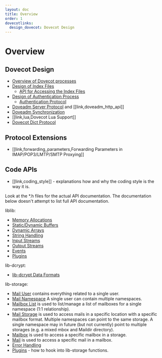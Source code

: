 ```yaml
---
layout: doc
title: Overview
order: 1
dovecotlinks:
  design_dovecot: Dovecot Design
---
```


# Overview

## Dovecot Design

- [Overview of Dovecot processes](processes)
- [Design of Index Files](indexes/index_format)
  - [API for Accessing the Index Files](indexes/mail_index_api)
- [Design of Authentication Process](auth_process)
  - [Authentication Protocol](auth_protocol)
- [Doveadm Server Protocol](doveadm_protocol) and
  [[link,doveadm_http_api]]
- [Doveadm Synchronization](dsync)
- [[link,lua,Dovecot Lua Support]]
- [Dovecot Dict Protocol](dict_protocol)

## Protocol Extensions

- [[link,forwarding_parameters,Forwarding Parameters in IMAP/POP3/LMTP/SMTP Proxying]]

## Code APIs

- [[link,coding_style]] - explanations how and why the coding style is the
  way it is.

Look at the \*.h files for the actual API documentation. The
documentation below doesn't attempt to list full API documentation.

liblib:

- [Memory Allocations](memory)
- [Static/Dynamic Buffers](buffers)
- [Dynamic Arrays](arrays)
- [String Handling](strings)
- [Input Streams](istreams)
- [Output Streams](ostreams)
- [Events](events)
- [Plugins](plugins)

lib-dcrypt:

- [lib-dcrypt Data Formats](dcrypt)

lib-storage:

- [Mail User](mail_user) contains everything related to
  a single user.
- [Mail Namespace](mail_namespace) A single user can
  contain multiple namespaces.
- [Mailbox List](mailbox_list) is used to list/manage
  a list of mailboxes for a single namespace (1:1 relationship).
- [Mail Storage](mail_storage) is used to access mails
  in a specific location with a specific mailbox format. Multiple namespaces
  can point to the same storage. A single namespace may in future (but not
  currently) point to multiple storages (e.g. a mixed mbox and Maildir
  directory).
- [Mailbox](mailbox) is used to access a specific mailbox
  in a storage.
- [Mail](mail) is used to access a specific mail in a
  mailbox.
- [Error Handling](storage_errors)
- [Plugins](mail_plugins) - how to hook into lib-storage functions.
